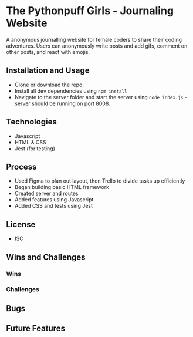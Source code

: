 # The Pythonpuff Girls - Journaling Website
 A anonymous journalling website for female coders to share their coding adventures. 
 Users can anonymously write posts and add gifs, comment on other posts, and react with emojis. 

## Installation and Usage
- Clone or download the repo.
- Install all dev dependencies using ```npm install```
- Navigate to the server folder and start the server using ```node index.js``` - server should be running on port 8008.

## Technologies
- Javascript
- HTML & CSS
- Jest (for testing)

## Process
- Used Figma to plan out layout, then Trello to divide tasks up efficiently
- Began building basic HTML framework 
- Created server and routes
- Added features using Javascript
- Added CSS and tests using Jest

## License
- ISC

## Wins and Challenges
### Wins

### Challenges

## Bugs

## Future Features
